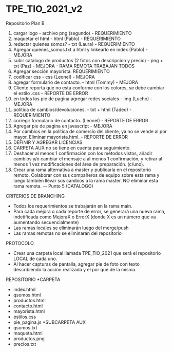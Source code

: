 # TPE_TIO_2021_v2
Repositorio Plan B

1. cargar logo - archivo png (segundo) - REQUERIMIENTO
2. maquetar el html - html (Pablo) - REQUERIMIENTO
3. redactar quienes somos? - txt (Laura)  - REQUERIMIENTO
4. Agregar quienes_somos.txt a html y linkearlo en index (Pablo) - MEJORA
5. subir catalogo de productos (2 fotos con descripcion y precio) - png + txt (Paz) - MEJORA - RAMA REMOTA TRABAJAN TODOS
6. Agregar sección mayorista.  REQUERIMIENTO
7. codificar css - css (Leonel) - MEJORA
8. agregar formulario de contacto. - html (Tommy) - MEJORA
9. Cliente reporta que no esta conforme con los colores, se debe cambiar el estilo .css - REPORTE DE ERROR
10. en todos los pie de pagina agregar redes sociales - img (Lucho) - MEJORA
11. politica de cambios/devoluciones. - txt + html (Tadeo) - REQUERIMIENTO
12. corregir formulario de contacto. (Leonel) - REPORTE DE ERROR
13. Agregar pie de pagina en javascript - MEJORA
14. Por cambios en la política de comercio del cliente, ya no se vende al por mayor. Eliminar mayorista.html.  - REPORTE DE ERROR
15. DEFINIR Y AGREGAR LICENCIAS
16. CARPETA AUX no se tiene en cuenta para seguimiento.
17. Deshacer al menos 1 confirmación con los métodos vistos, añadir cambios y/o cambiar el mensaje a al menos 1 confirmación, y retirar al menos 1 vez modificaciones del área de preparación. (c/uno).
18. Crear una rama alternativa a master y publicarla en el repositorio remoto. Colaborar con sus compañeros de equipo sobre esta rama y luego también llevar sus cambios a la rama master. NO eliminar esta rama remota. -- Punto 5 (CATALOGO)

CRITERIOS DE BRANCHING
* Todos los requerimientos se trabajarán en la rama main. 
* Para cada mejora o cada reporte de error, se generará una nueva rama, indetificada como MejoraX o ErrorX (donde X es un número que va aumentando secuencialmente)
* Las ramas locales se eliminarán luego del merge/push
* Las ramas remotas no se eliminarán del repositorio

PROTOCOLO
* Crear una carpeta local llamada TPE_TIO_2021 que será el repositorio LOCAL de cada uno.
* Al hacer capturas de pantalla, agregar pie de foto con texto describiendo la acción realizada y el por qué de la misma.

REPOSITORIO
*CARPETA 
   - index.html
   - qsomos.html
   - productos.html
   - contacto.html
   - mayorista.html
   - estilos.css
   - pie_pagina.js
*SUBCARPETA AUX
  - qsomos.txt
  - maqueta.html
  - productos.png
  - precios.txt
